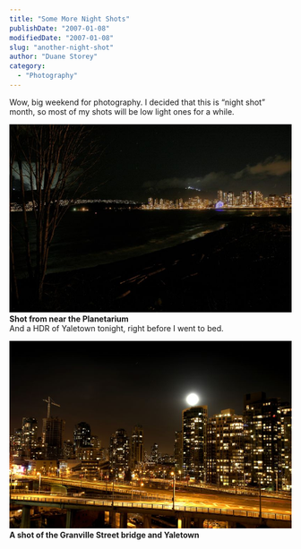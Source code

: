 ```yaml
---
title: "Some More Night Shots"
publishDate: "2007-01-08"
modifiedDate: "2007-01-08"
slug: "another-night-shot"
author: "Duane Storey"
category:
  - "Photography"
---
```


Wow, big weekend for photography. I decided that this is “night shot” month, so most of my shots will be low light ones for a while.

  
[![Vancouver](_images/some-more-night-shots-1.jpg)](http://www.flickr.com/photos/duanestorey/349958894/)  
**Shot from near the Planetarium**  
And a HDR of Yaletown tonight, right before I went to bed.

  
[![Yaletown HDR](_images/some-more-night-shots-2.jpg)](http://www.flickr.com/photos/duanestorey/350143254/)  
**A shot of the Granville Street bridge and Yaletown**